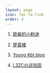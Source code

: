 ```yaml
---
layout: page 
icon: fas fa-link
order: 4
---
```


1. <a href="https://ohoou.work" target="_blank" rel="noopener">欧豪的小粉迷

2. <a href="https://oniya.cn" target="_blank" rel="noopener">梦荟楼

3. <a href="https://notes.youngkbt.cn" target="_blank" rel="noopener">Young Kbt blog

4. <a href="https://l3zc.com" target="_blank" rel="noopener">L3ZCの试验田
